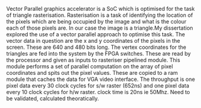 Vector Parallel graphics accelerator is a SoC which is optimised for the task of triangle rasterisation. 
Rasterisation is a task of identifying the location of the pixels which are being occupied by the image and what is the colour each of those pixels are. In our case the image is a triangle.My dissertation explored the use of a vector parallel approach to optimise this task. The vector data in question are the x and y coordinates of the pixels in the screen.
These are 640 and 480 bits long. The vertex coordinates for the triangles are fed into the system by the FPGA switches. These are read by the processor and given as inputs to rasteriser pipelined module. This module performs a set of parallel computation on the array of pixel coordinates and spits out the pixel values. These are copied to a ram module that caches the data for VGA video interface. The throughput is one pixel data every 30 clock cycles for s/w raster (652ns) and one pixel data every 10 clock cycles for h/w raster. clock time is 20ns ie 50Mhz. Need to be validated, calculated theoratically.

